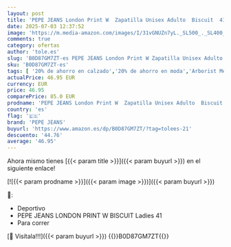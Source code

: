 ```yaml
---
layout: post
title: 'PEPE JEANS London Print W  Zapatilla Unisex Adulto  Biscuit  41 EU'
date: 2025-07-03 12:37:52
image: 'https://m.media-amazon.com/images/I/31vGNUZn7yL._SL500_._SL400_.jpg'
comments: true
category: ofertas
author: 'tole.es'
slug: 'B0D87GM7ZT-es PEPE JEANS London Print W Zapatilla Unisex Adulto Biscuit...'
sku: 'B0D87GM7ZT-es'
tags: [ '20% de ahorro en calzado','20% de ahorro en moda','Arborist Merchandising Root','Moda','Moda Mujer','Prime Student -10% adicional en una selección de Moda','Self Service','Special Features Stores','Zapatillas casual para mujer','Zapatillas deportivas y de moda para mujer','Zapatos para mujer','Zapatos: -10% adicional en una selección de Moda','c8538d25-3af9-48d3-aeff-5f3ce5572a36_0','c8538d25-3af9-48d3-aeff-5f3ce5572a36_4801','c8538d25-3af9-48d3-aeff-5f3ce5572a36_8301','pepe jeans','zapatilla','🇪🇸', ]
actualPrice: 46.95 EUR
currency: EUR
price: 46.95
comparePrice: 85.0 EUR
prodname: 'PEPE JEANS London Print W  Zapatilla Unisex Adulto  Biscuit  41 EU'
country: 'es'
flag: '🇪🇸'
brand: 'PEPE JEANS'
buyurl: 'https://www.amazon.es/dp/B0D87GM7ZT/?tag=tolees-21'
descuento: '44.76'
average: '46.95'
---
```


Ahora mismo tienes [{{< param title >}}]({{< param buyurl >}}) en el siguiente enlace!

[![{{< param prodname >}}]({{< param image >}})]({{< param buyurl >}})

🔎:

- Deportivo
- PEPE JEANS LONDON PRINT W BISCUIT Ladies 41
- Para correr

[🛒 Visítala!!!]({{< param buyurl >}})
{{<world>}}B0D87GM7ZT{{</world>}}
